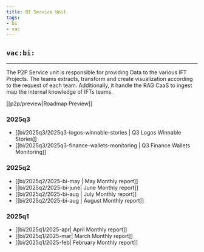 ```yaml
---
title: BI Service Unit
tags:
- bi
- vac
---
```


## `vac:bi:`

---

The P2P Service unit is responsible for providing Data to the various IFT Projects.
The teams extracts, transform and create visualization according to the request of each team.
Additionally, it handle the RAG CaaS to ingest map the internal knowledge of IFTs teams.

[[p2p/preview|Roadmap Preview]]

### 2025q3

* [[bi/2025q3/2025q3-logos-winnable-stories | Q3 Logos Winnable Stories]]
* [[bi/2025q3/2025q3-finance-wallets-monitoring | Q3 Finance Wallets Monitoring]]


### 2025q2

* [[bi/2025q2/2025-bi-may | May Monthly report]]
* [[bi/2025q2/2025-bi-june| June Monthly report]]
* [[bi/2025q2/2025-bi-aug | July Monthly report]]
* [[bi/2025q2/2025-bi-aug | August Monthly report]]


### 2025q1

* [[bi/2025q1/2025-apr| April Monthly report]]
* [[bi/2025q1/2025-mar| March Monthly report]]
* [[bi/2025q1/2025-feb| February Monthly report]]
